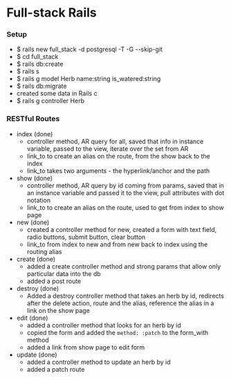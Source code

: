 # Full-stack Rails

### Setup
- $ rails new full_stack -d postgresql -T -G --skip-git
- $ cd full_stack
- $ rails db:create
- $ rails s
- $ rails g model Herb name:string is_watered:string
- $ rails db:migrate
- created some data in Rails c
- $ rails g controller Herb


### RESTful Routes
- index (done)
  - controller method, AR query for all, saved that info in instance variable, passed to the view, iterate over the set from AR
  - link_to to create an alias on the route, from the show back to the index
  - link_to takes two arguments - the hyperlink/anchor and the path
- show (done)
  - controller method, AR query by id coming from params, saved that in an instance variable and passed it to the view, pull attributes with dot notation
  - link_to to create an alias on the route, used to get from index to show page
- new (done)
  - created a controller method for new, created a form with text field, radio buttons, submit button, clear button
  - link_to from index to new and from new back to index using the routing alias
- create (done)
  - added a create controller method and strong params that allow only particular data into the db
  - added a post route
- destroy (done)
  - Added a destroy controller method that takes an herb by id, redirects after the delete action, route and the alias, reference the alias in a link on the show page
- edit (done)
  - added a controller method that looks for an herb by id
  - copied the form and added the `method: :patch` to the form_with method
  - added a link from show page to edit form
- update (done)
  - added a controller method to update an herb by id
  - added a patch route
